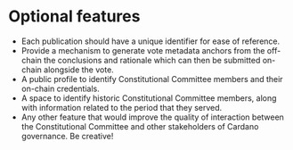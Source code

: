 # Optional features

* Each publication should have a unique identifier for ease of reference.&#x20;
* Provide a mechanism to generate vote metadata anchors from the off-chain the conclusions and rationale which can then be submitted on-chain alongside the vote.
* A public profile to identify Constitutional Committee members and their on-chain credentials.
* A space to identify historic Constitutional Committee members, along with information related to the period that they served.
* Any other feature that would improve the quality of interaction between the Constitutional Committee and other stakeholders of Cardano governance. Be creative! &#x20;

